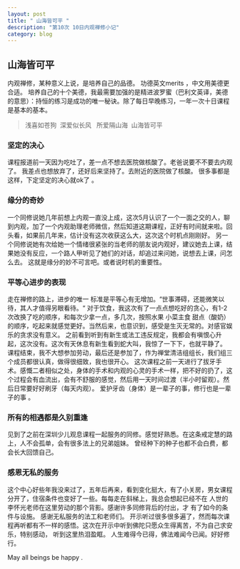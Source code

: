 ```yaml
---
layout: post
title: " 山海皆可平 "
description: "第10次 10日内观禅修小记"
category: blog
---
```




## 山海皆可平

内观禅修，某种意义上说，是培养自己的品德。 功德英文merits ，中文用美德更合适。 培养自己的十个美德，我最需要加强的是精进波罗蜜（巴利文英译，美德的意思）：持恒的练习是成功的唯一秘诀。除了每日早晚练习，一年一次十日课程是基本的基本。
> 浅喜如苍狗
> 深爱似长风 
> 所爱隔山海 
> 山海皆可平 

### 坚定的决心

课程报道前一天因为吃吐了，差一点不想去医院做核酸了。老爸说要不不要去内观了。 我差点也想放弃了，还好后来坚持了。去附近的医院做了核酸。
很多事都是这样，下定坚定的决心就ok了 。
### 缘分的奇妙
一个同修说她几年前想上内观一直没上成，这次5月认识了一个一面之交的人，聊到内观，加了一个内观助理老师微信，然后知道这期课程，正好有时间就来啦。回头看，如果前几年来，估计没有这次收获这么大，这次这个时机点刚刚好。
另一个同修说她有次给她一个情绪很紧张的当老师的朋友说内观好，建议她去上课，结果她没有反应，一个路人甲听见了她们的对话，却追过来问她，说想去上课，问怎么去。 这就是缘分的妙不可言吧。或者说时机的重要性。

### 平等心进步的表现
走在禅修的路上，进步的唯一 标准是平等心有无增加。“世事滞碍，还能微笑以待，其人才值得另眼看待。“
对于饮食，我这次有了一点点想吃好的贪心，有1-2次改换了吃的顺序，和每次少拿一点，多几次，按照水果 小菜主食 甜点（酸奶）的顺序，吃起来就感觉更好。当然后来，也意识到，感受是生灭无常的。对感官娱乐的贪求没有意义。
之前看到听到有新生或法工违反规定，我都会有嗔恨心升起，这次没有。这次有天休息有新生看到蛇大叫，我惊了一下下，也就平静了。
课程结束，我不大想参加劳动，最后还是参加了，作为禅堂清洁组组长，我们组三个成员都很认真，做得很细致，我也很开心。
这次课程之前一天进行了拔牙手术。感慨二者相似之处，身体的手术和内观的心灵的手术一样，把不好的扔了，这个过程会有血流出，会有不舒服的感觉，然后用一天时间过渡（半小时留观）。然后日常要好好刷牙（每天内观）。 爱护牙齿（身体）是一辈子的事，修行也是一辈子的事 。
### 所有的相遇都是久别重逢
见到了之前在深圳少儿观息课程一起服务的同修。感觉好熟悉。在这条戒定慧的路上，人不会孤单，会有很多法上的兄弟姐妹。 曾经种下的种子也都不会白费，都会长大回馈自己。

### 感恩无私的服务
这个中心好些年我没来过了，五年后再来，看到变化挺大，有了小关房，男女课程分开了，住宿条件也变好了一些。每每走在斜梯上，我总会想起已经不在 人世的李怀光老师在这里劳动的那个背影。感谢许多同修背后的付出，才 有了如今的条件与设施。
感谢无私服务的法工和老师们。
开示听过很多很多遍了，然而每次课程再听都有不一样的感悟。这次在开示中听到佛陀只愿众生得离苦，不为自己求安乐，特别感动， 听到这里热泪盈眶。
人生难得今已得，佛法难闻今已闻。好好修行。

May all beings be happy .





